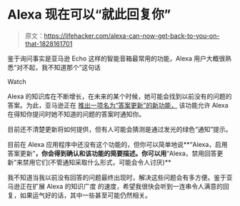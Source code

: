 # Alexa 现在可以“就此回复你”

> 原文：<https://lifehacker.com/alexa-can-now-get-back-to-you-on-that-1828161701>

鉴于询问事实是亚马逊 Echo 这样的智能音箱最常用的功能，Alexa 用户大概很熟悉“对不起，我不知道那个”这句话

Watch

Alexa 的知识库在不断增长，在未来的某个时候，她可能会找到以前没有的问题的答案。为此，亚马逊正在 [推出一项名为“答案更新”的新功能，](https://voicebot.ai/2018/08/06/amazon-alexa-testing-answer-updates-feature-that-will-notify-users-when-it-learns-a-new-answer/) 该功能允许 Alexa 在得知你提问时她不知道的问题的答案时通知你。

目前还不清楚更新将如何提供，但有人可能会猜测是通过发光的绿色“通知”提示。

目前在 Alexa 应用程序中还没有这个功能的，但你可以简单地说**“Alexa，启用答案更新”**，你会得到确认和该功能的简要描述。你可以用**“Alexa，禁用回答更新”来禁用它们(不管通知采取什么形式，可能会令人讨厌)**

我不知道当我以前没有回答的问题最终出现时，解决这些问题会有多方便。鉴于亚马逊正在扩展 Alexa 的知识广度 的速度，希望我很快会听到一连串令人满意的回复，如果运气好的话，其中一些甚至可能仍然相关。